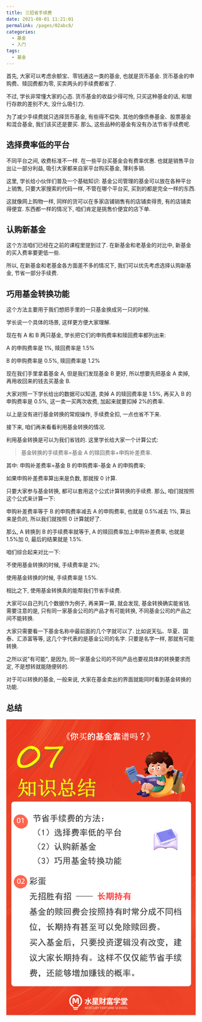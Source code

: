 ```yaml
---
title: 三招省手续费
date: 2021-08-01 11:21:01
permalink: /pages/02abc8/
categories:
  - 基金
  - 入门
tags:
  - 基金
---
```


首先, 大家可以考虑余额宝、零钱通这一类的基金, 也就是货币基金. 货币基金的申购费、赎回费都为零, 买卖两头的手续费都省了.

不过, 学长非常懂大家的心态. 货币基金的收益少得可怜, 只买这种基金的话, 和银行存款的差别不大, 没什么吸引力.

为了减少手续费就只选择货币基金, 有些得不偿失. 其他的像债券基金、股票基金和混合基金, 我们该买还是要买. 那么, 这些品种的基金有没有办法节省手续费呢.

## 选择费率低的平台

不同平台之间, 收费标准不一样. 在一些平台买基金会有费率优惠. 也就是销售平台出让一部分利益, 吸引大家都来自家平台购买基金, 薄利多销.

这里, 学长给小伙伴们普及一个基础知识: 基金公司管理的基金可以放在各种平台上销售, 只要大家搜索的代码一样, 不管在哪个平台买, 买到的都是完全一样的东西.

这就像网上购物一样, 同样的货可以在多家店铺销售有的店铺卖得贵, 有的店铺卖得便宜. 东西都一样的情况下, 咱们肯定是挑售价便宜的店下单.

## 认购新基金

这个方法咱们已经在之前的课程里提到过了. 在新基金和老基金的对比中, 新基金的买入费率要更低一些.

所以, 在新基金和老基金各方面差不多的情况下, 我们可以优先考虑选择认购新基金, 节省一部分手续费.

## 巧用基金转换功能

这个方法主要用于我们想把手里的一只基金换成另一只的时候.

学长说一个具体的场景, 这样更方便大家理解.

现在有 A 和 B 两只基金, 学长把它们的申购费率和赎回费率都列出来:

A 的申购费率是 1%, 赎回费率是 1.5%

B 的申购费率是 0.5%, 赎回费率是 1.2%

现在我们手里拿着基金 A, 但是我们发现基金 B 更好, 所以想要先把基金 A 卖掉, 再用收回来的钱去买基金 B.

大家对照一下学长给出的数据可以知道, 卖掉 A 的赎回费率是 1.5%, 再买入 B 的申购费率是 0.5%, 这一卖一买两次收费, 加起来就要扣掉 2%的费率.

以上是没有进行基金转换的常规操作, 手续费全扣, 一点也省不下来.

接下来, 咱们再来看看利用基金转换的情况.

利用基金转换是可以为我们省钱的. 这里学长给大家一个计算公式:

> 基金转换的手续费率=基金 A 的赎回费率+申购补差费率.

其中: 申购补差费率=基金 B 的申购费率-基金 A 的申购费率;

如果申购补差费率算出来是负数, 那就按 0 计算.

只要大家参与基金转换, 都可以套用这个公式计算转换的手续费. 那么, 咱们就按照这个公式来计算一下:

申购补差费率等于 B 的申购费率减去 A 的申购费率, 也就是 0.5%减去 1%, 算出来是负的, 所以我们就按照 0 计算就好了.

那么, A 转换到 B 的手续费率就等于, A 的赎回费率加上申购补差费率, 也就是 1.5%加 0, 最后的结果就是 1.5%.

咱们综合起来对比一下:

不使用基金转换的时候, 手续费率是 2%;

使用基金转换的时候, 手续费率是 1.5%.

相比之下, 使用基金转换真的能帮我们节省手续费.

大家可以自己列几个数据作为例子, 再来算一算, 就会发现, 基金转换确实能省钱.
需要注意的是, 只有同一家基金公司的产品才有可能转换, 不同基金公司的产品之间不能转换.

大家只需要看一下基金名称中最前面的几个字就可以了. 比如说天弘、华夏、国泰、汇添富等等, 这几个字代表的是基金公司的名字. 只要是名字一样, 那就有可能转换.

之所以说"有可能", 是因为, 同一家基金公司的不同产品也要视具体的转换要求而定, 不是想转就能随便转的.

对于可以转换的基金, 一般来说, 大家在基金卖出的界面就能同时看到基金转换的功能.

## 总结

![](../../.vuepress/public/img/fund/017.png)
